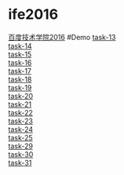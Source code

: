 # ife2016
[百度技术学院2016](http://ife.baidu.com/task/all)
#Demo
[task-13](http://liuyexin.com/ife2016/task-13/task-13.html)<br>
[task-14](http://liuyexin.com/ife2016/task-14/task-14.html)<br>
[task-15](http://liuyexin.com/ife2016/task-15/task-15.html)<br>
[task-16](http://liuyexin.com/ife2016/task-16/task-16.html)<br>
[task-17](http://liuyexin.com/ife2016/task-17/task-17.html)<br>
[task-18](http://liuyexin.com/ife2016/task-18/task-18.html)<br>
[task-19](http://liuyexin.com/ife2016/task-19/task-19.html)<br>
[task-20](http://liuyexin.com/ife2016/task-20/task-20.html)<br>
[task-21](http://liuyexin.com/ife2016/task-21/task-21.html)<br>
[task-22](http://liuyexin.com/ife2016/task-22/task-22.html)<br>
[task-23](http://liuyexin.com/ife2016/task-23/task-23.html)<br>
[task-24](http://liuyexin.com/ife2016/task-24/task-24.html)<br>
[task-25](http://liuyexin.com/ife2016/task-25/task-25.html)<br>
[task-29](http://liuyexin.com/ife2016/task-29/task-29.html)<br>
[task-30](http://liuyexin.com/ife2016/task-30/task-30.html)<br>
[task-31](http://liuyexin.com/ife2016/task-31/task-31.html)<br>